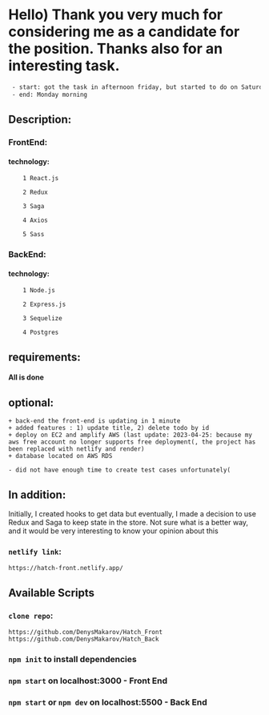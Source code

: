 

# Hello) Thank you very much for considering me as a candidate for the position. Thanks also for an interesting task.

```bash
 - start: got the task in afternoon friday, but started to do on Saturday morning
 - end: Monday morning
```

## Description:
### FrontEnd:
#### technology:


        1 React.js
        
        2 Redux
        
        3 Saga
        
        4 Axios
        
        5 Sass

### BackEnd:
#### technology:

        1 Node.js
        
        2 Express.js
        
        3 Sequelize
        
        4 Postgres



## requirements:

#### All is done


## optional:
    + back-end the front-end is updating in 1 minute
    + added features : 1) update title, 2) delete todo by id
    + deploy on EC2 and amplify AWS (last update: 2023-04-25: because my aws free account no longer supports free deployment(, the project has been replaced with netlify and render)
    + database located on AWS RDS

    - did not have enough time to create test cases unfortunately(


## In addition:
Initially, I created hooks to get data but eventually, I made a decision to use Redux and Saga to keep state in the store. Not sure what is a better way, and it would be very interesting to know your opinion about this

### `netlify link`:
    https://hatch-front.netlify.app/

## Available Scripts

### `clone repo`:
    https://github.com/DenysMakarov/Hatch_Front
    https://github.com/DenysMakarov/Hatch_Back

### `npm init` to install dependencies

#### 
### `npm start` on localhost:3000  - Front End
### `npm start` or `npm dev` on localhost:5500 - Back End





